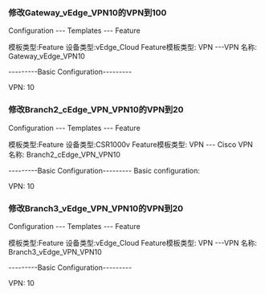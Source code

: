 ### 修改Gateway_vEdge_VPN10的VPN到100
Configuration --- Templates --- Feature

模板类型:Feature
设备类型:vEdge_Cloud
Feature模板类型: VPN ---VPN
名称: Gateway_vEdge_VPN10

---------Basic Configuration---------

VPN: 10

### 修改Branch2_cEdge_VPN_VPN10的VPN到20
Configuration --- Templates --- Feature

模板类型:Feature
设备类型:CSR1000v
Feature模板类型: VPN --- Cisco VPN
名称: Branch2_cEdge_VPN_VPN10

---------Basic Configuration---------
Basic configuration: 

VPN: 10

### 修改Branch3_vEdge_VPN_VPN10的VPN到20
Configuration --- Templates --- Feature

模板类型:Feature
设备类型:vEdge_Cloud
Feature模板类型: VPN ---VPN
名称: Branch3_vEdge_VPN_VPN10

---------Basic Configuration---------

VPN: 10